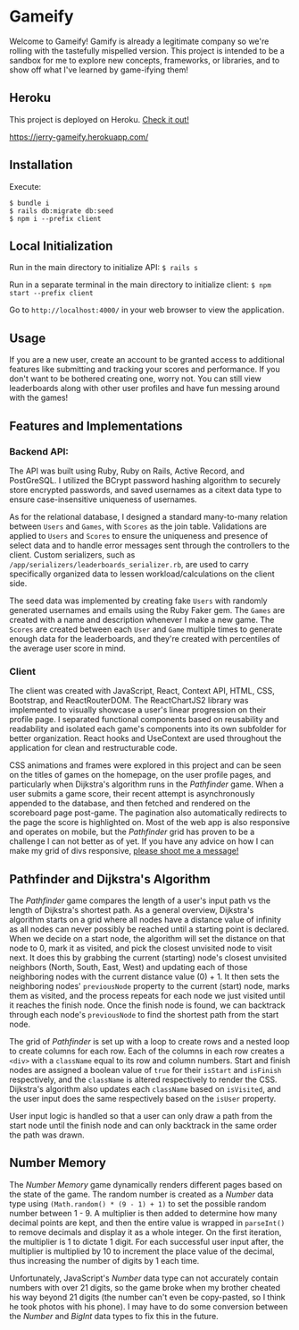 # Gameify
Welcome to Gameify! Gamify is already a legitimate company so we're rolling with the tastefully mispelled version. This project is intended to be a sandbox for me to explore new concepts, frameworks, or libraries, and to show off what I've learned by game-ifying them!

## Heroku
This project is deployed on Heroku. [Check it out!](https://jerry-gameify.herokuapp.com/)

https://jerry-gameify.herokuapp.com/

## Installation
Execute:
```
$ bundle i
$ rails db:migrate db:seed
$ npm i --prefix client
```

## Local Initialization
Run in the main directory to initialize API: `$ rails s`

Run in a separate terminal in the main directory to initialize client: `$ npm start --prefix client`

Go to `http://localhost:4000/` in your web browser to view the application.

## Usage
If you are a new user, create an account to be granted access to additional features like submitting and tracking your scores and performance. If you don't want to be bothered creating one, worry not. You can still view leaderboards along with other user profiles and have fun messing around with the games!


## Features and Implementations
### Backend API:
The API was built using Ruby, Ruby on Rails, Active Record, and PostGreSQL. I utilized the BCrypt password hashing algorithm to securely store encrypted passwords, and saved usernames as a citext data type to ensure case-insensitive uniqueness of usernames.

As for the relational database, I designed a standard many-to-many relation between `Users` and `Games`, with `Scores` as the join table. Validations are applied to `Users` and `Scores` to ensure the uniqueness and presence of select data and to handle error messages sent through the controllers to the client. Custom serializers, such as `/app/serializers/leaderboards_serializer.rb`, are used to carry specifically organized data to lessen workload/calculations on the client side.

The seed data was implemented by creating fake `Users` with randomly generated usernames and emails using the Ruby Faker gem. The `Games` are created with a name and description whenever I make a new game. The `Scores` are created between each `User` and `Game` multiple times to generate enough data for the leaderboards, and they're created with percentiles of the average user score in mind.

### Client
The client was created with JavaScript, React, Context API, HTML, CSS, Bootstrap, and ReactRouterDOM. The ReactChartJS2 library was implemented to visually showcase a user's linear progression on their profile page. I separated functional components based on reusability and readability and isolated each game's components into its own subfolder for better organization. React hooks and UseContext are used throughout the application for clean and restructurable code.

CSS animations and frames were explored in this project and can be seen on the titles of games on the homepage, on the user profile pages, and particularly when Dijkstra's algorithm runs in the *Pathfinder* game. When a user submits a game score, their recent attempt is asynchronously appended to the database, and then fetched and rendered on the scoreboard page post-game. The pagination also automatically redirects to the page the score is highlighted on. Most of the web app is also responsive and operates on mobile, but the *Pathfinder* grid has proven to be a challenge I can not better as of yet. If you have any advice on how I can make my grid of divs responsive, [please shoot me a message!](https://www.linkedin.com/in/jerry-tong/)

## Pathfinder and Dijkstra's Algorithm
The *Pathfinder* game compares the length of a user's input path vs the length of Dijkstra's shortest path. As a general overview, Dijkstra's algorithm starts on a grid where all nodes have a distance value of infinity as all nodes can never possibly be reached until a starting point is declared. When we decide on a start node, the algorithm will set the distance on that node to 0, mark it as visited, and pick the closest unvisited node to visit next. It does this by grabbing the current (starting) node's closest unvisited neighbors (North, South, East, West) and updating each of those neighboring nodes with the current distance value (0) + 1. It then sets the neighboring nodes' `previousNode` property to the current (start) node, marks them as visited, and the process repeats for each node we just visited until it reaches the finish node. Once the finish node is found, we can backtrack through each node's `previousNode` to find the shortest path from the start node.

The grid of *Pathfinder* is set up with a loop to create rows and a nested loop to create columns for each row. Each of the columns in each row creates a `<div>` with a `className` equal to its row and column numbers. Start and finish nodes are assigned a boolean value of `true` for their `isStart` and `isFinish` respectively, and the `className` is altered respectively to render the CSS. Dijkstra's algorithm also updates each `className` based on `isVisited`, and the user input does the same respectively based on the `isUser` property.

User input logic is handled so that a user can only draw a path from the start node until the finish node and can only backtrack in the same order the path was drawn.

## Number Memory
The *Number Memory* game dynamically renders different pages based on the state of the game. The random number is created as a *Number* data type using `(Math.random() * (9 - 1) + 1)` to set the possible random number between 1 - 9. A multiplier is then added to determine how many decimal points are kept, and then the entire value is wrapped in `parseInt()` to remove decimals and display it as a whole integer. On the first iteration, the multiplier is 1 to dictate 1 digit. For each successful user input after, the multiplier is multiplied by 10 to increment the place value of the decimal, thus increasing the number of digits by 1 each time.

Unfortunately, JavaScript's *Number* data type can not accurately contain numbers with over 21 digits, so the game broke when my brother cheated his way beyond 21 digits (the number can't even be copy-pasted, so I think he took photos with his phone). I may have to do some conversion between the *Number* and *BigInt* data types to fix this in the future.